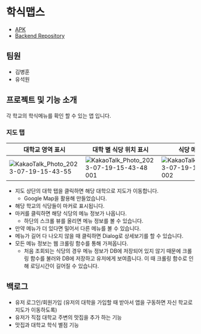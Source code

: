 # 학식맵스

- [APK]()
- [Backend Repository](https://github.com/cactus-y/madcamp_week3_back)

## 팀원

- 김병훈
- 유석원

## 프로젝트 및 기능 소개

각 학교의 학식메뉴를 확인 할 수 있는 앱 입니다.

### 지도 탭

|대학교 영역 표시|대학 별 식당 위치 표시| 식당 메뉴 확인 |스와이프로 다른 메뉴 보기|
|--|--|--|--|
| ![KakaoTalk_Photo_2023-07-19-15-43-55](https://github.com/cactus-y/madcamp_week3_front/assets/55349972/ec576a3f-f979-43ef-aad3-95b26835a8bd) | ![KakaoTalk_Photo_2023-07-19-15-43-48 001](https://github.com/cactus-y/madcamp_week3_front/assets/55349972/52218e2d-a881-4fdc-92b9-5ffb724c5fe7) | ![KakaoTalk_Photo_2023-07-19-15-43-48 002](https://github.com/cactus-y/madcamp_week3_front/assets/55349972/cf62cd33-a936-4407-8efd-a3b39e4cab94) | ![KakaoTalk_Photo_2023-07-19-15-43-48 003](https://github.com/cactus-y/madcamp_week3_front/assets/55349972/0f6d1b44-f330-4c34-a2c1-81d6abcc5ba7) |

- 지도 상단의 대학 탭을 클릭하면 해당 대학으로 지도가 이동합니다.
  - Google Map을 활용해 만들었습니다.
- 해당 학교의 식당들이 마커로 표시됩니다.
- 마커를 클릭하면 해당 식당의 메뉴 정보가 나옵니다.
  - 하단의 스크롤 뷰를 올리면 메뉴 정보를 볼 수 있습니다.
- 만약 메뉴가 더 있다면 밀어서 다른 메뉴를 볼 수 있습니다.
- 메뉴가 길어 다 나오지 않을 때 클릭하면 Dialog로 상세보기를 할 수 있습니다.
- 모든 메뉴 정보는 웹 크롤링 함수를 통해 가져옵니다. 
  - 처음 조회되는 식당의 경우 메뉴 정보가 DB에 저장되어 있지 않기 때문에 크롤링 함수를 불러와 DB에 저장하고 유저에게 보여줍니다. 이 때 크롤링 함수로 인해 로딩시간이 길어질 수 있습니다.

## 백로그

- 유저 로그인/회원가입 (유저의 대학을 가입할 때 받아서 앱을 구동하면 자신 학교로 지도가 이동하도록)
- 유저가 직접 대학교 주변의 맛집을 추가 하는 기능
- 맛집과 대학교 학식 별점 기능


